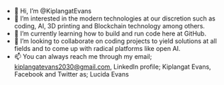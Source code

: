 - 👋 Hi, I’m @KiplangatEvans
- 👀 I’m interested in the modern technologies at our discretion such as coding, AI, 3D printing and Blockchain technology among others.
- 🌱 I’m currently learning how to build and run code here at GitHub.
- 💞️ I’m looking to collaborate on coding projects to yield solutions at all fields and to come up with radical platforms like open AI.
- 📫 You can always reach me through my email; kiplangatevans2030@gmail.com, LinkedIn profile; Kiplangat Evans, Facebook and Twitter as; Lucida Evans

<!---
KiplangatEvans/KiplangatEvans is a ✨ special ✨ repository because its `README.md` (this file) appears on your GitHub profile.
You can click the Preview link to take a look at your changes.
--->
